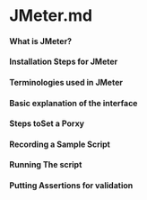 # JMeter.md 

#### What is JMeter?

#### Installation Steps for JMeter

#### Terminologies used in JMeter

####  Basic explanation of the interface 

####  Steps toSet a Porxy 

#### Recording a Sample Script 

#### Running The script

#### Putting Assertions for validation 
